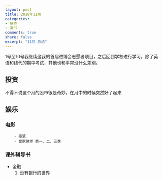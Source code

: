 ```yaml
---
layout: post
title: 2018年11月
categories:
- 投资
- 读书
comments: true
share: false
excerpt: "11月 总结"
---
```


1号至10号我继续这我的首届进博会志愿者项目，之后回到学校进行学习。除了英语和线代的期中考试，其他也和平常没什么差别。

## 投资

不得不说这个月的股市很是奇妙，在月中的时候突然好了起来

## 娱乐

### 电影
        - 毒液
        - 皇家律师 第一、二、三季

### 课外辅导书
- 金融
  1. 没有银行的世界

